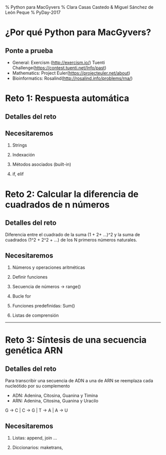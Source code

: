 % Python para MacGyvers
% Clara Casas Castedo & Miguel Sánchez de León Peque
% PyDay-2017

# ¿Por qué Python para MacGyvers?

## Ponte a prueba
- General: Exercism (http://exercism.io/)
	   Tuenti Challenge(https://contest.tuenti.net/Info/past)
- Mathematics: Project Euler(https://projecteuler.net/about)
- Bioinformatics: Rosalind(http://rosalind.info/problems/rna/)

# Reto 1: Respuesta automática

## Detalles del reto

## Necesitaremos

1. Strings

2. Indexación

3. Métodos asociados (built-in)

4. if, elif


# Reto 2: Calcular la diferencia de cuadrados de n números

## Detalles del reto

Diferencia entre el cuadrado de la suma (1 + 2+ ...)^2 y la suma de cuadrados (1^2 + 2^2 + ...) de los N primeros números naturales.

## Necesitaremos

1. Números y operaciones aritméticas

2. Definir funciones

3. Secuencia de números -> range()

3. Bucle for

4. Funciones predefinidas: Sum()

5. Listas de comprensión 

--- 

# Reto 3: Síntesis de una secuencia genética ARN

## Detalles del reto

Para transcribir una secuencia de ADN a una de ARN se reemplaza cada nucleótido por su complemento

- ADN: Adenina, Citosina, Guanina y Timina
- ARN: Adenina, Citosina, Guanina y Uracilo 

 G -> C | C -> G | T -> A | A -> U

## Necesitaremos

1. Listas: append, join ...

2. Diccionarios: maketrans, 


